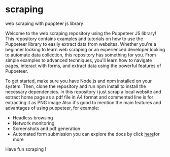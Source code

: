 # scraping
web scraping with puppteer js library

Welcome to the web scraping repository using the Puppeteer JS library! 
This repository contains examples and tutorials on how to use the Puppeteer library to easily extract data from websites.
Whether you're a beginner looking to learn web scraping or an experienced developer looking to automate data collection,
this repository has something for you. From simple examples to advanced techniques,
you'll learn how to navigate pages, interact with forms, and extract data using the powerful features of Puppeteer.

To get started, make sure you have Node.js and npm installed on your system. 
Then, clone the repository and run npm install to install the necessary dependencies. 
in this repository i just scrap a local website and extract home page as a pdf file in A4 format and commented line is for extracting it as PNG image
Also it's good to mention the main features and advantages of using puppeteer, for example:

- Headless browsing
- Network monitoring
- Screenshots and pdf generation
- Automated form submission
you can  explore the docs by click [here](https://pptr.dev/)for more

Have fun scraping !




